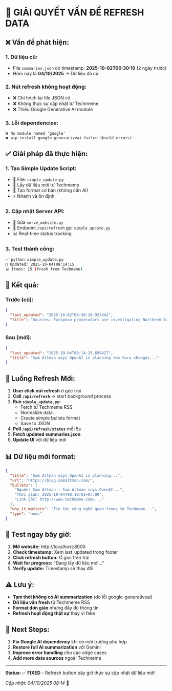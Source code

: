 # 🔧 GIẢI QUYẾT VẤN ĐỀ REFRESH DATA

## ❌ **Vấn đề phát hiện:**

### **1. Dữ liệu cũ:**

- File `summaries.json` có timestamp: **2025-10-02T00:30:10** (2 ngày trước)
- Hôm nay là **04/10/2025** → Dữ liệu đã cũ

### **2. Nút refresh không hoạt động:**

- ❌ Chỉ fetch lại file JSON cũ
- ❌ Không thực sự cập nhật từ Techmeme
- ❌ Thiếu Google Generative AI module

### **3. Lỗi dependencies:**

```
❌ No module named 'google'
❌ pip install google-generativeai failed (build errors)
```

## ✅ **Giải pháp đã thực hiện:**

### **1. Tạo Simple Update Script:**

- 📁 File: `simple_update.py`
- 🔄 Lấy dữ liệu mới từ Techmeme
- 📝 Tạo format cơ bản (không cần AI)
- ⚡ Nhanh và ổn định

### **2. Cập nhật Server API:**

- 🔧 Sửa `serve_website.py`
- 🔄 Endpoint `/api/refresh` gọi `simple_update.py`
- 📊 Real-time status tracking

### **3. Test thành công:**

```bash
✅ python simple_update.py
📅 Updated: 2025-10-04T08:14:15
📊 Items: 15 (fresh from Techmeme)
```

## 🎯 **Kết quả:**

### **Trước (cũ):**

```json
{
  "last_updated": "2025-10-02T00:30:10.923442",
  "title": "Sources: European prosecutors are investigating Northern Data..."
}
```

### **Sau (mới):**

```json
{
  "last_updated": "2025-10-04T08:14:15.699427",
  "title": "Sam Altman says OpenAI is planning two Sora changes..."
}
```

## 🔄 **Luồng Refresh Mới:**

1. **User click nút refresh** ở góc trái
2. **Call `/api/refresh`** → start background process
3. **Run `simple_update.py`:**
   - Fetch từ Techmeme RSS
   - Normalize data
   - Create simple bullets format
   - Save to JSON
4. **Poll `/api/refresh/status`** mỗi 5s
5. **Fetch updated summaries.json**
6. **Update UI** với dữ liệu mới

## 📊 **Dữ liệu mới format:**

```json
{
  "title": "Sam Altman says OpenAI is planning...",
  "url": "https://blog.samaltman.com/",
  "bullets": [
    "Nguồn: Sam Altman : Sam Altman says OpenAI...",
    "Thời gian: 2025-10-04T08:10:01+07:00",
    "Link gốc: http://www.techmeme.com/..."
  ],
  "why_it_matters": "Tin tức công nghệ quan trọng từ Techmeme...",
  "type": "news"
}
```

## 🚀 **Test ngay bây giờ:**

1. **Mở website:** http://localhost:8000
2. **Check timestamp:** Xem last_updated trong footer
3. **Click refresh button:** Ở góc trên trái
4. **Wait for progress:** "Đang lấy dữ liệu mới..."
5. **Verify update:** Timestamp sẽ thay đổi

## ⚠️ **Lưu ý:**

- **Tạm thời không có AI summarization** (do lỗi google-generativeai)
- **Dữ liệu vẫn fresh** từ Techmeme RSS
- **Format đơn giản** nhưng đầy đủ thông tin
- **Refresh hoạt động thật sự** thay vì fake

## 🎯 **Next Steps:**

1. **Fix Google AI dependency** khi có môi trường phù hợp
2. **Restore full AI summarization** với Gemini
3. **Improve error handling** cho các edge cases
4. **Add more data sources** ngoài Techmeme

---

**Status:** ✅ **FIXED** - Refresh button bây giờ thực sự cập nhật dữ liệu mới!

_Cập nhật: 04/10/2025 08:14_ 🎉
